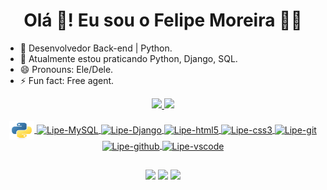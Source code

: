 ### <h1 align="center">Olá 👋! Eu sou o Felipe Moreira 👨‍💻</h1>

- 🔭 Desenvolvedor Back-end | Python.
- 🌱 Atualmente estou praticando Python, Django, SQL.
- 😄 Pronouns: Ele/Dele.
- ⚡ Fun fact: Free agent.
<div align="center">
  <a href="https://github.com/FelipeM0reira">
  <img height="180em" src="https://github-readme-stats.vercel.app/api?username=FelipeM0reira&show_icons=true&theme=radical&include_all_commits=true&count_private=true"/>
  <img height="180em" src="https://github-readme-stats.vercel.app/api/top-langs/?username=FelipeM0reira&layout=compact&langs_count=7&theme=radical"/>
</div>
<div style="display: inline_block" align="center"><br>
  <img align="center" alt="Lipe-Python" height="30" width="40" src="https://raw.githubusercontent.com/devicons/devicon/master/icons/python/python-original.svg">
  <img align="center" alt="Lipe-MySQL" height="30" width="40" src="https://cdn.jsdelivr.net/gh/devicons/devicon/icons/mysql/mysql-original.svg" />
  <img align="center" alt="Lipe-Django" height="30" width="40" src="https://cdn.jsdelivr.net/gh/devicons/devicon/icons/django/django-plain.svg" />
  <img align="center" alt="Lipe-html5" height="30" width="40" src="https://cdn.jsdelivr.net/gh/devicons/devicon/icons/html5/html5-original.svg" />
  <img align="center" alt="Lipe-css3" height="30" width="40" src="https://cdn.jsdelivr.net/gh/devicons/devicon/icons/css3/css3-original.svg" />
  <img align="center" alt="Lipe-git" height="30" width="40" src="https://cdn.jsdelivr.net/gh/devicons/devicon/icons/git/git-original.svg" />
  <img align="center" alt="Lipe-github" height="30" width="40" src="https://cdn.jsdelivr.net/gh/devicons/devicon/icons/github/github-original.svg" />
  <img align="center" alt="Lipe-vscode" height="30" width="40" src="https://cdn.jsdelivr.net/gh/devicons/devicon/icons/vscode/vscode-original.svg" />
</div>
  
  ##
  <div align="center">
    <a href = "https://www.linkedin.com/in/felipe-m0reira/" target="_blank"><img src="https://img.shields.io/badge/-LinkedIn-%230077B5?style=for-the-badge&logo=linkedin&logoColor=white" target="_blank"></a>
   <a href = "mailto:felipeemooreira@gmail.com"><img src="https://img.shields.io/badge/-Gmail-%23333?style=for-the-badge&logo=gmail&logoColor=white" target="_blank"></a>
   <a href = "https://www.instagram.com/joaofelipe1992/" target="_blank"><img src= "https://img.shields.io/badge/Instagram-E4405F?style=for-the-badge&logo=instagram&logoColor=white"</a> 
  </div>
